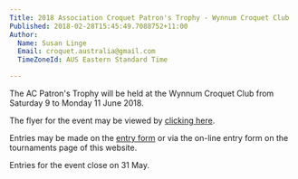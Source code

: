 ```yaml
---
Title: 2018 Association Croquet Patron's Trophy - Wynnum Croquet Club
Published: 2018-02-28T15:45:49.7088752+11:00
Author:
  Name: Susan Linge
  Email: croquet.australia@gmail.com
  TimeZoneId: AUS Eastern Standard Time

---
```

The AC Patron's Trophy will be held at the Wynnum Croquet Club from Saturday 9 to Monday 11 June 2018.

The flyer for the event may be viewed by [clicking here](/2018-flyer-patrons-trophy-final-v2.pdf).

Entries may be made on the [entry form](/tournaments/2018/ac/patrons-trophy) or via the on-line entry form on the tournaments page of this website.

Entries for the event close on 31 May.